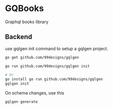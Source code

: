 # GQBooks

Graphql books library

## Backend

use ‍‍gqlgen init command to setup a gqlgen project.

```sh
go get github.com/99designs/gqlgen

go run github.com/99designs/gqlgen init

# Or
go install go run github.com/99designs/gqlgen
gqlgen init
```

On schema changes, use this

```sh
gqlgen generate
```
